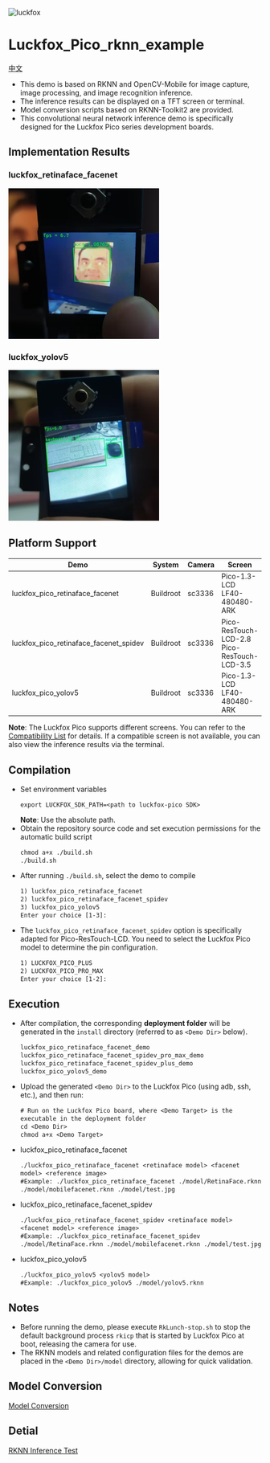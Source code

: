![luckfox](https://github.com/LuckfoxTECH/luckfox-pico/assets/144299491/cec5c4a5-22b9-4a9a-abb1-704b11651e88)
# Luckfox_Pico_rknn_example
[中文](./README_CN.md)
+ This demo is based on RKNN and OpenCV-Mobile for image capture, image processing, and image recognition inference.
+ The inference results can be displayed on a TFT screen or terminal.
+ Model conversion scripts based on RKNN-Toolkit2 are provided.
+ This convolutional neural network inference demo is specifically designed for the Luckfox Pico series development boards.

## Implementation Results
### luckfox_retinaface_facenet
<img src="images/luckfox_pico_retinaface_facenet.jpg" alt="luckfox_pico_retinaface_facenet" width="300">

### luckfox_yolov5
<img src="images/luckfox_pico_yolov5.jpg" alt="luckfox_pico_yolov5" width="300">

## Platform Support
Demo | System | Camera | Screen |
--- | --- | --- | ---
luckfox_pico_retinaface_facenet        | Buildroot | sc3336 | Pico-1.3-LCD LF40-480480-ARK
luckfox_pico_retinaface_facenet_spidev | Buildroot | sc3336 | Pico-ResTouch-LCD-2.8 Pico-ResTouch-LCD-3.5
luckfox_pico_yolov5                    | Buildroot | sc3336 | Pico-1.3-LCD LF40-480480-ARK 
**Note**: The Luckfox Pico supports different screens. You can refer to the [Compatibility List](https://wiki.luckfox.com/zh/Luckfox-Pico/Luckfox-Pico-Support-List) for details. If a compatible screen is not available, you can also view the inference results via the terminal.

## Compilation
+ Set environment variables
    ```
    export LUCKFOX_SDK_PATH=<path to luckfox-pico SDK>
    ```
    **Note**: Use the absolute path.
+ Obtain the repository source code and set execution permissions for the automatic build script
    ```
    chmod a+x ./build.sh
    ./build.sh
    ```
+ After running `./build.sh`, select the demo to compile
    ```
    1) luckfox_pico_retinaface_facenet
    2) luckfox_pico_retinaface_facenet_spidev
    3) luckfox_pico_yolov5
    Enter your choice [1-3]:
    ```
+ The `luckfox_pico_retinaface_facenet_spidev` option is specifically adapted for Pico-ResTouch-LCD. You need to select the Luckfox Pico model to determine the pin configuration.
    ```
    1) LUCKFOX_PICO_PLUS
    2) LUCKFOX_PICO_PRO_MAX
    Enter your choice [1-2]:
    ```

## Execution
+ After compilation, the corresponding **deployment folder** will be generated in the `install` directory (referred to as `<Demo Dir>` below).
    ```
    luckfox_pico_retinaface_facenet_demo
    luckfox_pico_retinaface_facenet_spidev_pro_max_demo
    luckfox_pico_retinaface_facenet_spidev_plus_demo
    luckfox_pico_yolov5_demo
    ```
+ Upload the generated `<Demo Dir>` to the Luckfox Pico (using adb, ssh, etc.), and then run:
    ```
    # Run on the Luckfox Pico board, where <Demo Target> is the executable in the deployment folder
    cd <Demo Dir>
    chmod a+x <Demo Target>
    ```
+ luckfox_pico_retinaface_facenet
    ```
    ./luckfox_pico_retinaface_facenet <retinaface model> <facenet model> <reference image>
    #Example: ./luckfox_pico_retinaface_facenet ./model/RetinaFace.rknn ./model/mobilefacenet.rknn ./model/test.jpg
    ```
+ luckfox_pico_retinaface_facenet_spidev
    ```
    ./luckfox_pico_retinaface_facenet_spidev <retinaface model> <facenet model> <reference image>
    #Example: ./luckfox_pico_retinaface_facenet_spidev ./model/RetinaFace.rknn ./model/mobilefacenet.rknn ./model/test.jpg
    ```
+ luckfox_pico_yolov5
    ```
    ./luckfox_pico_yolov5 <yolov5 model> 
    #Example: ./luckfox_pico_yolov5 ./model/yolov5.rknn
    ```

## Notes
+ Before running the demo, please execute `RkLunch-stop.sh` to stop the default background process `rkicp` that is started by Luckfox Pico at boot, releasing the camera for use.
+ The RKNN models and related configuration files for the demos are placed in the `<Demo Dir>/model` directory, allowing for quick validation.

## Model Conversion
[Model Conversion](scripts/luckfox_onnx_to_rknn/README.md)

## Detial
[RKNN Inference Test](https://wiki.luckfox.com/Luckfox-Pico/Luckfox-Pico-RV1106/Luckfox-Pico-Ultra-W/Luckfox-Pico-RKNN-Test/)

